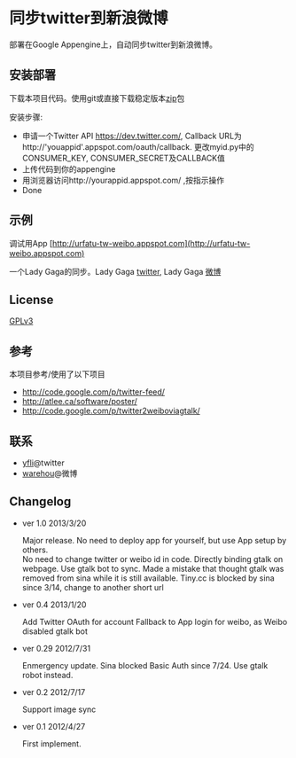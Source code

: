 同步twitter到新浪微博
====================

部署在Google Appengine上，自动同步twitter到新浪微博。

安装部署
---

下载本项目代码。使用git或直接下载稳定版本[zip](https://github.com/yfli/twitter-to-weibo-appengine/archive/v1.1.zip)包

安装步骤:

* 申请一个Twitter API https://dev.twitter.com/, Callback URL为 http://'youappid'.appspot.com/oauth/callback. 更改myid.py中的CONSUMER_KEY, CONSUMER_SECRET及CALLBACK值
* 上传代码到你的appengine
* 用浏览器访问http://yourappid.appspot.com/ ,按指示操作
* Done

示例
---

调试用App [http://urfatu-tw-weibo.appspot.com](http://urfatu-tw-weibo.appspot.com)

一个Lady Gaga的同步。Lady Gaga [twitter](https://twitter.com/ladygaga), 
Lady Gaga [微博](http://weibo.com/u/2841791740)

License
-------
[GPLv3][gplv3]

参考
----
本项目参考/使用了以下项目

* http://code.google.com/p/twitter-feed/
* http://atlee.ca/software/poster/
* http://code.google.com/p/twitter2weiboviagtalk/

联系
----

* [yfli](https://twitter.com/yfli)@twitter
* [warehou](http://www.weibo.com/u/1410749162)@微博

Changelog
---------

- ver 1.0 2013/3/20
 
    Major release. No need to deploy app for yourself, but use App setup by others.  
    No need to change twitter or weibo id in code. Directly binding gtalk on webpage.
    Use gtalk bot to sync. Made a mistake that thought gtalk was removed from sina while it is still available.
    Tiny.cc is blocked by sina since 3/14, change to another short url

- ver 0.4 2013/1/20

    Add Twitter OAuth for account
    Fallback to App login for weibo, as Weibo disabled gtalk bot

- ver 0.29 2012/7/31

     Enmergency update. Sina blocked Basic Auth since 7/24. Use gtalk robot instead.

- ver 0.2 2012/7/17

    Support image sync

- ver 0.1 2012/4/27

    First implement.

[gplv3]: http://www.gnu.org/licenses/gpl.html

